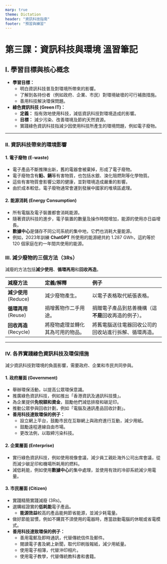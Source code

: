 ```yaml
---
marp: true
theme: Dictation
header: "資訊科技指南"
footer: "預習與練習"
---
```


# 第三課：資訊科技與環境 溫習筆記

## I. 學習目標與核心概念

-   **學習目標：**
    *   明白資訊科技普及對環境所帶來的影響。
    *   了解到各持份者（例如政府、企業、市民）對環境破壞的可行補救措施。
    *   善用科技解決環保問題。
-   **綠色資訊科技 (Green IT)：**
    *   **定義：** 指有效地使用科技，減低資訊科技對環境造成的影響。
    *   **目標：** 減少污染、改善環境及節約天然資源。
    *   實踐綠色資訊科技指減少因使用科技所產生的環境問題，例如電子廢物。

---

### II. 資訊科技帶來的環境影響

#### 1. 電子廢物 (E-waste)

*   電子產品不斷推陳出新，舊的電器會被棄掉，形成了電子廢物。
*   電子廢物含有**鉛、鎘**等有害物質，也包括水銀、溴化阻燃劑等化學物質。
*   這些有害物質會影響公眾的健康，並對環境造成嚴重的影響。
*   由於成本較低，電子廢物通常會運到發展中國家的堆填區處理。

#### 2. 能源消耗 (Energy Consumption)

*   所有電腦及電子裝置都會消耗能源。
*   隨著資訊科技的進步，電子裝置的數量及操作時間增加，能源的使用亦日益增長。
*   **數據中心**是儲存不同公司系統的集中地，它們也消耗大量能源。
*   例如，2023年訓練 **ChatGPT** 所使用的能源總共約 1.287 GWh，這約等於 120 個家庭在約一年間共使用的能源。


### III. 減少廢物的三個方法（3Rs）

減廢的方法包括**減少使用**、**循環再用**和**回收再造**。

| 減廢方法 | 定義/解釋 | 例子 |
| :--- | :--- | :--- |
| **減少使用** (Reduce) | 減少廢物產生。 | 以電子表格取代紙張表格。 |
| **循環再用** (Reuse) | 捐增舊物作二手用途。 | 捐贈電子產品到慈善機構（這**不是**回收再造的例子）。 |
| **回收再造** (Recycle) | 將廢物處理並轉化其為可用的物品。 | 將舊電腦送往電器回收公司的回收站進行拆解、循環再造。 |

---

### IV. 各界實踐綠色資訊科技及環保措施

減少資訊科技對環境的負面影響，需要政府、企業和市民共同參與。

#### 1. 政府層面 (Government)

*   舉辦環保活動，以提高公眾環保意識。
*   推廣綠色資訊科技，例如推出「香港資訊及通訊科技獎」。
*   為企業提供**免稅額和資金**，鼓勵他們減低排廢和碳足印。
*   推動公眾參與回收計劃，例如「電腦及通訊產品回收計劃」。
*   **善用科技達致環保的例子：**
    *   設立網上平台，鼓勵市民在互聯網上與政府進行互動，減少用紙。
    *   鼓勵遠程連線自由市場。
    *   更改法例，以取締污染科技。

#### 2. 企業層面 (Enterprise)

*   實行綠色資訊科技，例如使用視像會議，減少員工親赴海外公司出席會議，從而減少碳足印和機場所耗用的燃料。
*   減低耗能，例如使用**數據中心**的集中處理，並使用有效的冷卻系統減少用電量。

#### 3. 市民層面 (Citizen)

*   實踐精簡實踐減廢 (3Rs)。
*   選購經證實的**低耗能**電子產品。
    *   **能源效益**較高的產品能夠節省能源，並減少耗電量。
*   做好節能習慣，例如不購買不須使用的電器時，應當啟動電腦的休眠或省電模式。
*   **善用科技達致環保的例子：**
    *   善用電郵及即時通訊，代替傳統信件及郵件。
    *   閱讀電子書及網上新聞，取代印刷版報紙，減少用紙量。
    *   使用電子相簿，代替沖印相片。
    *   使用電子教學，代替傳統教科書和書籍。
    
